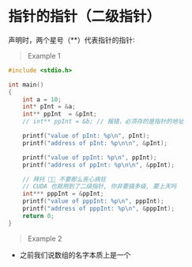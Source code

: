 


&emsp;
# 指针的指针（二级指针）

声明时，两个星号（**）代表指针的指针∶
>Example 1

```c++
#include <stdio.h>

int main()
{
    int a = 10;
    int* pInt = &a;
    int** ppInt  = &pInt;
    // int** ppInt = &b; // 报错，必须存的是指针的地址

    printf("value of pInt: %p\n", pInt);
    printf("address of pInt: %p\n\n", &pInt);

    printf("value of ppInt: %p\n", ppInt);
    printf("address of ppInt: %p\n\n", &ppInt);

    // 拜托 🙏🏻 不要那么丧心病狂 
    // CUDA 也就用到了二级指针, 你非要搞多级, 要上天吗
    int*** pppInt = &ppInt; 
    printf("value of pppInt: %p\n", pppInt);
    printf("address of pppInt: %p\n", &pppInt);
    return 0;
}
```

>Example 2
- 之前我们说数组的名字本质上是一个 
```c++


```